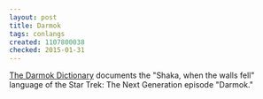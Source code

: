 ```yaml
---
layout: post
title: Darmok
tags: conlangs
created: 1107800038
checked: 2015-01-31
---
```


[The Darmok Dictionary](https://web.archive.org/web/20090426010545/http://rec.horus.at/trek/lists/darmok.html) documents the "Shaka, when the walls fell" language of the Star Trek: The Next Generation episode "Darmok."

